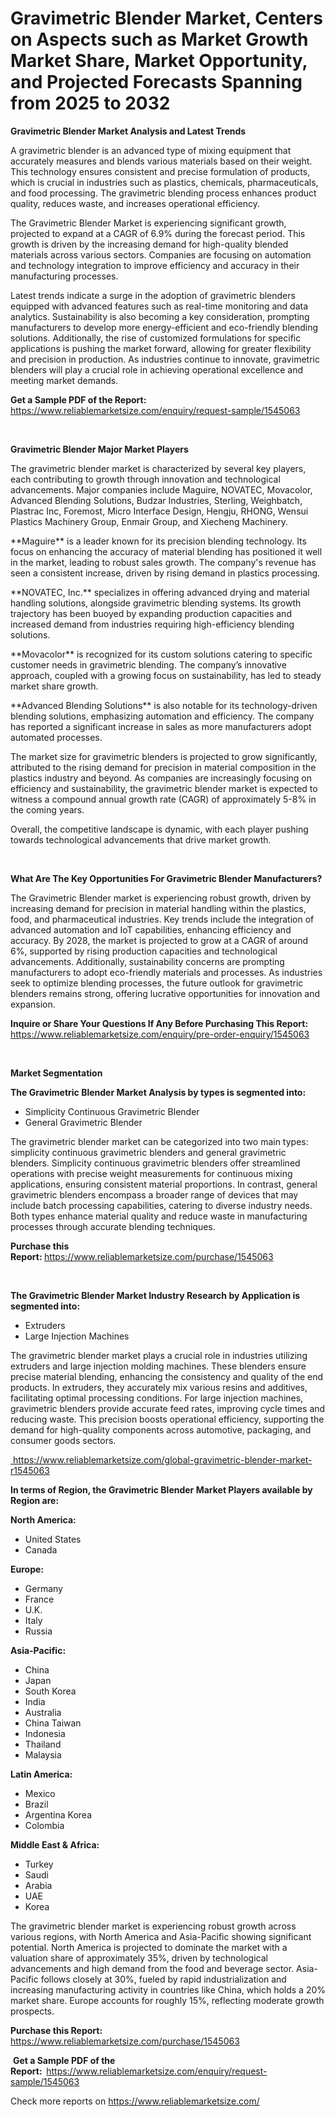 <p><h1>Gravimetric Blender Market, Centers on Aspects such as Market Growth Market Share, Market Opportunity, and Projected Forecasts Spanning from 2025 to 2032</h1></p><p><strong>Gravimetric Blender Market Analysis and Latest Trends</strong></p>
<p><p>A gravimetric blender is an advanced type of mixing equipment that accurately measures and blends various materials based on their weight. This technology ensures consistent and precise formulation of products, which is crucial in industries such as plastics, chemicals, pharmaceuticals, and food processing. The gravimetric blending process enhances product quality, reduces waste, and increases operational efficiency.</p><p>The Gravimetric Blender Market is experiencing significant growth, projected to expand at a CAGR of 6.9% during the forecast period. This growth is driven by the increasing demand for high-quality blended materials across various sectors. Companies are focusing on automation and technology integration to improve efficiency and accuracy in their manufacturing processes. </p><p>Latest trends indicate a surge in the adoption of gravimetric blenders equipped with advanced features such as real-time monitoring and data analytics. Sustainability is also becoming a key consideration, prompting manufacturers to develop more energy-efficient and eco-friendly blending solutions. Additionally, the rise of customized formulations for specific applications is pushing the market forward, allowing for greater flexibility and precision in production. As industries continue to innovate, gravimetric blenders will play a crucial role in achieving operational excellence and meeting market demands.</p></p>
<p><strong>Get a Sample PDF of the Report:&nbsp;</strong> <a href="https://www.reliablemarketsize.com/enquiry/request-sample/1545063?utm_campaign=3530&utm_medium=2&utm_source=Github&utm_content=ia&utm_term=08042025&utm_id=gravimetric-blender">https://www.reliablemarketsize.com/enquiry/request-sample/1545063</a></p>
<p>&nbsp;</p>
<p><strong>Gravimetric Blender Major Market Players</strong></p>
<p><p>The gravimetric blender market is characterized by several key players, each contributing to growth through innovation and technological advancements. Major companies include Maguire, NOVATEC, Movacolor, Advanced Blending Solutions, Budzar Industries, Sterling, Weighbatch, Plastrac Inc, Foremost, Micro Interface Design, Hengju, RHONG, Wensui Plastics Machinery Group, Enmair Group, and Xiecheng Machinery.</p><p>**Maguire** is a leader known for its precision blending technology. Its focus on enhancing the accuracy of material blending has positioned it well in the market, leading to robust sales growth. The company's revenue has seen a consistent increase, driven by rising demand in plastics processing.</p><p>**NOVATEC, Inc.** specializes in offering advanced drying and material handling solutions, alongside gravimetric blending systems. Its growth trajectory has been buoyed by expanding production capacities and increased demand from industries requiring high-efficiency blending solutions. </p><p>**Movacolor** is recognized for its custom solutions catering to specific customer needs in gravimetric blending. The company’s innovative approach, coupled with a growing focus on sustainability, has led to steady market share growth.</p><p>**Advanced Blending Solutions** is also notable for its technology-driven blending solutions, emphasizing automation and efficiency. The company has reported a significant increase in sales as more manufacturers adopt automated processes.</p><p>The market size for gravimetric blenders is projected to grow significantly, attributed to the rising demand for precision in material composition in the plastics industry and beyond. As companies are increasingly focusing on efficiency and sustainability, the gravimetric blender market is expected to witness a compound annual growth rate (CAGR) of approximately 5-8% in the coming years.</p><p>Overall, the competitive landscape is dynamic, with each player pushing towards technological advancements that drive market growth.</p></p>
<p>&nbsp;</p>
<p><strong>What Are The Key Opportunities For Gravimetric Blender Manufacturers?</strong></p>
<p><p>The Gravimetric Blender market is experiencing robust growth, driven by increasing demand for precision in material handling within the plastics, food, and pharmaceutical industries. Key trends include the integration of advanced automation and IoT capabilities, enhancing efficiency and accuracy. By 2028, the market is projected to grow at a CAGR of around 6%, supported by rising production capacities and technological advancements. Additionally, sustainability concerns are prompting manufacturers to adopt eco-friendly materials and processes. As industries seek to optimize blending processes, the future outlook for gravimetric blenders remains strong, offering lucrative opportunities for innovation and expansion.</p></p>
<p><strong>Inquire or Share Your Questions If Any Before Purchasing This Report:</strong> <a href="https://www.reliablemarketsize.com/enquiry/pre-order-enquiry/1545063?utm_campaign=3530&utm_medium=2&utm_source=Github&utm_content=ia&utm_term=08042025&utm_id=gravimetric-blender">https://www.reliablemarketsize.com/enquiry/pre-order-enquiry/1545063</a></p>
<p>&nbsp;</p>
<p><strong>Market Segmentation</strong></p>
<p><strong>The Gravimetric Blender Market Analysis by types is segmented into:</strong></p>
<p><ul><li>Simplicity Continuous Gravimetric Blender</li><li>General Gravimetric Blender</li></ul></p>
<p><p>The gravimetric blender market can be categorized into two main types: simplicity continuous gravimetric blenders and general gravimetric blenders. Simplicity continuous gravimetric blenders offer streamlined operations with precise weight measurements for continuous mixing applications, ensuring consistent material proportions. In contrast, general gravimetric blenders encompass a broader range of devices that may include batch processing capabilities, catering to diverse industry needs. Both types enhance material quality and reduce waste in manufacturing processes through accurate blending techniques.</p></p>
<p><strong>Purchase this Report:&nbsp;</strong><a href="https://www.reliablemarketsize.com/purchase/1545063?utm_campaign=3530&utm_medium=2&utm_source=Github&utm_content=ia&utm_term=08042025&utm_id=gravimetric-blender">https://www.reliablemarketsize.com/purchase/1545063</a></p>
<p>&nbsp;</p>
<p><strong>The Gravimetric Blender Market Industry Research by Application is segmented into:</strong></p>
<p><ul><li>Extruders</li><li>Large Injection Machines</li></ul></p>
<p><p>The gravimetric blender market plays a crucial role in industries utilizing extruders and large injection molding machines. These blenders ensure precise material blending, enhancing the consistency and quality of the end products. In extruders, they accurately mix various resins and additives, facilitating optimal processing conditions. For large injection machines, gravimetric blenders provide accurate feed rates, improving cycle times and reducing waste. This precision boosts operational efficiency, supporting the demand for high-quality components across automotive, packaging, and consumer goods sectors.</p></p>
<p><a href="https://www.reliablemarketsize.com/global-gravimetric-blender-market-r1545063?utm_campaign=3530&utm_medium=2&utm_source=Github&utm_content=ia&utm_term=08042025&utm_id=gravimetric-blender">&nbsp;https://www.reliablemarketsize.com/global-gravimetric-blender-market-r1545063</a></p>
<p><strong>In terms of Region, the Gravimetric Blender Market Players available by Region are:</strong></p>
<p>
    <p> <strong> North America: </strong>
        <ul>
            <li>United States</li>
            <li>Canada</li>
        </ul>
        </p> 
    <p> <strong> Europe: </strong>
        <ul>
            <li>Germany</li>
            <li>France</li>
            <li>U.K.</li>
            <li>Italy</li>
            <li>Russia</li>
        </ul>
        </p> 
    <p> <strong> Asia-Pacific: </strong>
        <ul>
            <li>China</li>
            <li>Japan</li>
            <li>South Korea</li>
            <li>India</li>
            <li>Australia</li>
            <li>China Taiwan</li>
            <li>Indonesia</li>
            <li>Thailand</li>
            <li>Malaysia</li>
        </ul>
        </p> 
    <p> <strong> Latin America: </strong>
        <ul>
            <li>Mexico</li>
            <li>Brazil</li>
            <li>Argentina Korea</li>
            <li>Colombia</li>
        </ul>
        </p> 
    <p> <strong> Middle East & Africa: </strong>
        <ul>
            <li>Turkey</li>
            <li>Saudi</li>
            <li>Arabia</li>
            <li>UAE</li>
            <li>Korea</li>
        </ul>
    </p>
    </p>
<p><p>The gravimetric blender market is experiencing robust growth across various regions, with North America and Asia-Pacific showing significant potential. North America is projected to dominate the market with a valuation share of approximately 35%, driven by technological advancements and high demand from the food and beverage sector. Asia-Pacific follows closely at 30%, fueled by rapid industrialization and increasing manufacturing activity in countries like China, which holds a 20% market share. Europe accounts for roughly 15%, reflecting moderate growth prospects.</p></p>
<p><strong>Purchase this Report: </strong><a href="https://www.reliablemarketsize.com/purchase/1545063?utm_campaign=3530&utm_medium=2&utm_source=Github&utm_content=ia&utm_term=08042025&utm_id=gravimetric-blender">https://www.reliablemarketsize.com/purchase/1545063</a></p>
<p>&nbsp;<strong>Get a Sample PDF of the Report:&nbsp;&nbsp;</strong><a href="https://www.reliablemarketsize.com/enquiry/request-sample/1545063?utm_campaign=3530&utm_medium=2&utm_source=Github&utm_content=ia&utm_term=08042025&utm_id=gravimetric-blender">https://www.reliablemarketsize.com/enquiry/request-sample/1545063</a></p>
<p><strong></strong></p>
<p>Check more reports on <a href="https://www.reliablemarketsize.com/?utm_campaign=3530&utm_medium=2&utm_source=Github&utm_content=ia&utm_term=08042025&utm_id=gravimetric-blender">https://www.reliablemarketsize.com/</a></p>